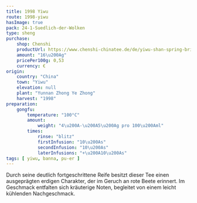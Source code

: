 ```yaml
---
title: 1998 Yiwu
route: 1998-yiwu
hasImage: true 
pack: 24-1-Suedlich-der-Wolken
type: sheng
purchase:
    shop: Chenshi
    productUrl: https://www.chenshi-chinatee.de/de/yiwu-shan-spring-brick-1998.html
    amount: "16\u200Ag"
    pricePer100g: 0,53
    currency: €
origin:
    country: "China"
    town: "Yiwu"
    elevation: null
    plant: "Yunnan Zhong Ye Zhong"
    harvest: "1998"
preparation:
    gongfu:
        temperature: "100°C"
        amount:
            weight: "4\u200A-\u200A5\u200Ag pro 100\u200Aml"
        times:
            rinse: "blitz"
            firstInfusion: "10\u200As"
            secondInfusion: "10\u200As"
            laterInfusions: "+\u200A10\u200As"
tags: [ yiwu, banna, pu-er ]
---
```

Durch seine deutlich fortgeschrittene Reife besitzt dieser Tee einen ausgeprägten erdigen Charakter, der im Geruch an rote Beete erinnert. Im Geschmack entfalten sich kräuterige Noten, begleitet von einem leicht kühlenden Nachgeschmack.
